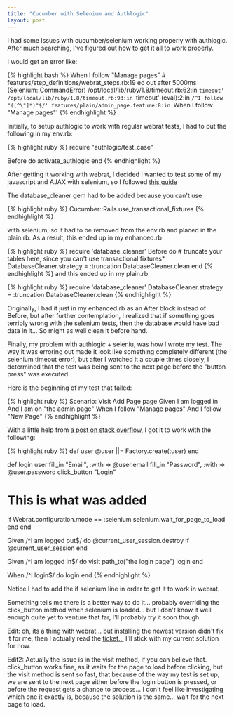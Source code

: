 ```yaml
---
title: "Cucumber with Selenium and Authlogic"
layout: post
---
```

I had some Issues with cucumber/selenium working properly with authlogic. After much searching, I've figured out how to get it all to work properly.

I would get an error like:

{% highlight bash %}
When I follow "Manage pages"                          # features/step_definitions/webrat_steps.rb:19
  ed out after 5000ms (Selenium::CommandError)
  /opt/local/lib/ruby/1.8/timeout.rb:62:in `timeout'
  /opt/local/lib/ruby/1.8/timeout.rb:93:in `timeout'
  (eval):2:in `/^I follow "([^\"]*)"$/'
  features/plain/admin_page.feature:8:in `When I follow "Manage pages"'
{% endhighlight %}

Initially, to setup authlogic to work with regular webrat tests, I had to put the following in my env.rb:


{% highlight ruby %}
require "authlogic/test_case"

Before do
  activate_authlogic
end
{% endhighlight %}

After getting it working with webrat, I decided I wanted to test some of my javascript and AJAX with selenium, so I followed [this guide](http://wiki.github.com/aslakhellesoy/cucumber/setting-up-selenium)

The database_cleaner gem had to be added because you can't use

{% highlight ruby %}
Cucumber::Rails.use_transactional_fixtures
{% endhighlight %}

with selenium, so it had to be removed from the env.rb and placed in the plain.rb. As a result, this ended up in my enhanced.rb

{% highlight ruby %}
  require 'database_cleaner'
  Before do
    # truncate your tables here, since you can't use transactional fixtures*
    DatabaseCleaner.strategy = :truncation
    DatabaseCleaner.clean
  end
{% endhighlight %}
and this ended up in my plain.rb

{% highlight ruby %}
require 'database_cleaner'
DatabaseCleaner.strategy = :truncation
DatabaseCleaner.clean
{% endhighlight %}

Originally, I had it just in my enhanced.rb as an After block instead of Before, but after further contemplation, I realized that if something goes terribly wrong with the selenium tests, then the database would have bad data in it... So might as well clean it before hand.

Finally, my problem with authlogic + seleniu, was how I wrote my test. The way it was erroring out made it look like something completely different (the selenium timeout error), but after I watched it a couple times closely, I determined that the test was being sent to the next page before the "button press" was executed.

Here is the beginning of my test that failed:

{% highlight ruby %}
  Scenario: Visit Add Page page
    Given I am logged in
    And I am on "the admin page"
    When I follow "Manage pages"
    And I follow "New Page"
{% endhighlight %}

With a little help from [a post on stack overflow](http://stackoverflow.com/questions/966052/cucumber-selenium-fails-randomly/966998#966998), I got it to work with the following:

{% highlight ruby %}
def user
  @user ||= Factory.create(:user)
end

def login
  user
  fill_in "Email", :with => @user.email 
  fill_in "Password", :with => @user.password
  click_button "Login"

  # This is what was added
  if Webrat.configuration.mode == :selenium
    selenium.wait_for_page_to_load
  end
end

Given /^I am logged out$/ do
  @current_user_session.destroy if @current_user_session
end

Given /^I am logged in$/ do
  visit path_to("the login page")
  login
end

When /^I login$/ do
  login
end
{% endhighlight %}

Notice I had to add the if selenium line in order to get it to work in webrat.

Something tells me there is a better way to do it... probably overriding the click_button method when selenium is loaded... but I don't know it well enough quite yet to venture that far, I'll probably try it soon though.


Edit: oh, its a thing with webrat... but installing the newest version didn't fix it for me, then I actually read the [ticket...](https://webrat.lighthouseapp.com/projects/10503/tickets/226-not-waiting-for-page-load-with-selenium) I'll stick with my current solution for now.

Edit2: Actually the issue is in the visit method, if you can believe that. click_button works fine, as it waits for the page to load before clicking, but the visit method is sent so fast, that because of the way my test is set up, we are sent to the next page either before the login button is pressed, or before the request gets a chance to process... I don't feel like investigating which one it exactly is, because the solution is the same... wait for the next page to load.